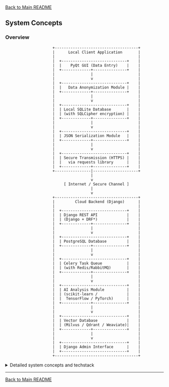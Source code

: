 [Back to Main README](../README.md)

## System Concepts 

### Overview

                         +-------------------------------------+
                         |      Local Client Application       |
                         |                                     |
                         |  +-----------------------------+    |
                         |  |    PyQt GUI (Data Entry)    |    |
                         |  +-------------+---------------+    |
                         |                |                    |
                         |                v                    |
                         |  +-----------------------------+    |
                         |  |   Data Anonymization Module |    |
                         |  +-------------+---------------+    |
                         |                |                    |
                         |                v                    |
                         |  +-----------------------------+    |
                         |  | Local SQLite Database       |    |
                         |  | (with SQLCipher encryption) |    |
                         |  +-------------+---------------+    |
                         |                |                    |
                         |                v                    |
                         |  +-----------------------------+    |
                         |  | JSON Serialization Module   |    |
                         |  +-------------+---------------+    |
                         |                |                    |
                         |                v                    |
                         |  +-----------------------------+    |
                         |  | Secure Transmission (HTTPS) |    |
                         |  |   via requests library      |    |
                         |  +-------------+---------------+    |
                         +----------------|--------------------+
                                          |
                                          v
                              [ Internet / Secure Channel ]
                                          |
                                          v
                         +-------------------------------------+
                         |         Cloud Backend (Django)      |
                         |                                     |
                         |  +-----------------------------+    |
                         |  | Django REST API             |    |
                         |  | (Django + DRF*)             |    |
                         |  +-------------+---------------+    |
                         |                |                    |
                         |                v                    |
                         |  +-----------------------------+    |
                         |  | PostgreSQL Database         |    |
                         |  +-------------+---------------+    |
                         |                |                    |
                         |                v                    |
                         |  +-----------------------------+    |
                         |  | Celery Task Queue           |    |
                         |  | (with Redis/RabbitMQ)       |    |
                         |  +-------------+---------------+    |
                         |                |                    |
                         |                v                    |
                         |  +-----------------------------+    |
                         |  | AI Analysis Module          |    |
                         |  | (scikit-learn /             |    |
                         |  |  TensorFlow / PyTorch)      |    |
                         |  +-------------+---------------+    |
                         |                |                    |
                         |                v                    |
                         |  +-----------------------------+    |
                         |  | Vector Database             |    |
                         |  | (Milvus / Qdrant / Weaviate)|    |
                         |  +-------------+---------------+    |
                         |                |                    |
                         |                v                    |
                         |  +-----------------------------+    |
                         |  | Django Admin Interface      |    |
                         |  +-----------------------------+    |
                         +-------------------------------------+



<details>
  <summary>Detailed system concepts and techstack</summary>
  
  <h4>System Concepts</h4>
  <ul>
    <li>
      <strong>Local Client Application:</strong>  
      A desktop application (built with Python and PyQt) for data entry,
      local storage (using SQLite with SQLCipher for encryption), and
      initial data anonymization.
    </li>
    <li>
      <strong>Cloud Backend:</strong>  
      A Django-based API (leveraging Django REST Framework) that securely
      receives anonymized data from the local client and stores it in
      a robust database (PostgreSQL).
    </li>
    <li>
      <strong>Asynchronous Processing:</strong>  
      A Celery Task Queue (using Redis or RabbitMQ) that schedules and
      manages background tasks—most notably, triggering AI analysis.
    </li>
    <li>
      <strong>AI Analysis Module:</strong>  
      A dedicated module that processes data using machine learning
      libraries (scikit-learn, TensorFlow, or PyTorch) to generate insights
      and vector representations.
    </li>
    <li>
      <strong>Vector Database:</strong>  
      A specialized database (e.g., Milvus, Qdrant, or Weaviate) to store
      high-dimensional vectors, enabling efficient similarity searches and
      advanced analytics.
    </li>
    <li>
      <strong>Django Admin Interface:</strong>  
      A built-in, customizable administrative dashboard for system monitoring,
      data management, and operational control.
    </li>
  </ul>

  <h4>Technology Stack</h4>
  <ul>
    <li>
      <strong>Frontend (Local):</strong>  
      Python, PyQt, SQLite (with SQLCipher)
    </li>
    <li>
      <strong>Backend:</strong>  
      Python, Django, Django REST Framework, SQLite (PostgreSQL for production)
    </li>
    <li>
      <strong>Asynchronous Processing:</strong>  
      Celery, Redis/RabbitMQ
    </li>
    <li>
      <strong>AI &amp; Machine Learning:</strong>  
      scikit-learn, TensorFlow, PyTorch
    </li>
    <li>
      <strong>Vector Database:</strong>  
      Milvus / Qdrant / Weaviate
    </li>
  </ul>
</details>

---
[Back to Main README](../README.md)
